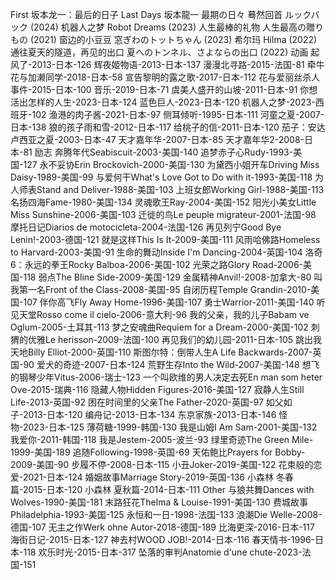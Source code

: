 First
坂本龙一：最后的日子‎ Last Days 坂本龍一 最期の日々
蓦然回首 ルックバック (2024)
机器人之梦 Robot Dreams (2023)
人生最棒的礼物 人生最高の贈りもの (2021)
窗边的小豆豆 窓ぎわのトットちゃん (2023)
希尔玛 Hilma (2022)
通往夏天的隧道，再见的出口 夏へのトンネル、さよならの出口 (2022)
动画
起风了-2013-日本-126
辉夜姬物语-2013-日本-137
漫漫北寻路-2015-法国-81
牵牛花与加濑同学-2018-日本-58
宣告黎明的露之歌-2017-日本-112
花与爱丽丝杀人事件-2015-日本-100
音乐-2019-日本-71
虞美人盛开的山坡-2011-日本-91
你想活出怎样的人生-2023-日本-124
蓝色巨人-2023-日本-120
机器人之梦-2023-西班牙-102
渔港的肉子酱-2021-日本-97
侧耳倾听-1995-日本-111
河童之夏-2007-日本-138
狼的孩子雨和雪-2012-日本-117
给桃子的信-2011-日本-120
茄子：安达卢西亚之夏-2003-日本-47
天才嘉年华-2007-日本-85
天才嘉年华2-2008-日本-81
励志
奔腾年代Seabiscuit-2003-美国-140
追梦赤子心Rudy-1993-美国-127
永不妥协Erin Brockovich-2000-美国-130
为黛西小姐开车Driving Miss Daisy-1989-美国-99
与爱何干What's Love Got to Do with it-1993-美国-118
为人师表Stand and Deliver-1988-美国-103
上班女郎Working Girl-1988-美国-113
名扬四海Fame-1980-美国-134
灵魂歌王Ray-2004-美国-152
阳光小美女Little Miss Sunshine-2006-美国-103
迁徙的鸟Le peuple migrateur-2001-法国-98
摩托日记Diarios de motocicleta-2004-法国-126
再见列宁Good Bye Lenin!-2003-德国-121
就是这样This Is It-2009-美国-111
风雨哈佛路Homeless to Harvard-2003-美国-91
生命的舞动Inside I'm Dancing-2004-英国-104
洛奇6：永远的拳王Rocky Balboa-2006-美国-102
光荣之路Glory Road-2006-美国-118
弱点The Bline Side-2009-美国-129
金属精神Anvil!-2008-加拿大-80
叫我第一名Front of the Class-2008-美国-95
自闭历程Temple Grandin-2010-美国-107
伴你高飞Fly Away Home-1996-美国-107
勇士Warrior-2011-美国-140
听见天堂Rosso come il cielo-2006-意大利-96
我的父亲，我的儿子Babam ve Oglum-2005-土耳其-113
梦之安魂曲Requiem for a Dream-2000-美国-102
刺猬的优雅Le herisson-2009-法国-100
再见我们的幼儿园-2011-日本-105
跳出我天地Billy Elliot-2000-英国-110
斯图尔特：倒带人生A Life Backwards-2007-英国-90
爱犬的奇迹-2007-日本-124
荒野生存Into the Wild-2007-美国-148
想飞的钢琴少年Vitus-2006-瑞士-123
一个叫欧维的男人决定去死En man som heter Ove-2015-瑞典-116
隐藏人物Hidden Figures-2016-美国-127
寂静人生Still Life-2013-英国-92
困在时间里的父亲The Father-2020-英国-97
如父如子-2013-日本-120
编舟记-2013-日本-134
东京家族-2013-日本-146
怪物-2023-日本-125
薄荷糖-1999-韩国-130
我是山姆I Am Sam-2001-美国-132
我爱你-2011-韩国-118
我是Jestem-2005-波兰-93
绿里奇迹The Green Mile-1999-美国-189
追随Following-1998-英国-69
天佑鲍比Prayers for Bobby-2009-美国-90
步履不停-2008-日本-115
小丑Joker-2019-美国-122
花束般的恋爱-2021-日本-124
婚姻故事Marriage Story-2019-英国-136
小森林 冬春篇-2015-日本-120
小森林 夏秋篇-2014-日本-111
Other
与狼共舞Dances with Wolves-1990-美国-181
末路狂花Thelma & Louise-1991-美国-130
费城故事Philadelphia-1993-美国-125
永恒和一日-1998-法国-133
浪潮Die Welle-2008-德国-107
无主之作Werk ohne Autor-2018-德国-189
比海更深-2016-日本-117
海街日记-2015-日本-127
神去村WOOD JOB!-2014-日本-116
春天情书-1996-日本-118
欢乐时光-2015-日本-317
坠落的审判Anatomie d'une chute-2023-法国-151



























